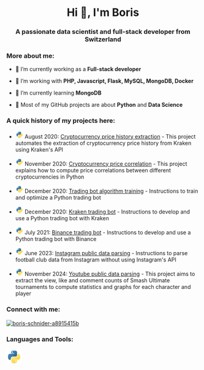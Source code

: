 <h1 align="center">Hi 👋, I'm Boris</h1>
<h3 align="center">A passionate data scientist and full-stack developer from Switzerland</h3>
<h3 align="left">More about me:</h3>

- 🔭 I’m currently working as a **Full-stack developer**

- 💬 I’m working with **PHP, Javascript, Flask, MySQL, MongoDB, Docker**

- 🌱 I’m currently learning **MongoDB**

- 📄 Most of my GitHub projects are about **Python** and **Data Science**

<h3 align="left">A quick history of my projects here:</h3>

- <img src="https://raw.githubusercontent.com/devicons/devicon/master/icons/python/python-original.svg" alt="python" width="20" height="20"/> August 2020: [Cryptocurrency price history extraction](https://github.com/SchniderB/crypto-history-extraction) - This project automates the extraction of cryptocurrency price history from Kraken using Kraken's API

- <img src="https://raw.githubusercontent.com/devicons/devicon/master/icons/python/python-original.svg" alt="python" width="20" height="20"/> November 2020: [Cryptocurrency price correlation](https://github.com/SchniderB/crypto-correlation-python) - This project explains how to compute price correlations between different cryptocurrencies in Python

- <img src="https://raw.githubusercontent.com/devicons/devicon/master/icons/python/python-original.svg" alt="python" width="20" height="20"/> December 2020: [Trading bot algorithm training](https://github.com/SchniderB/trading-bot-training) - Instructions to train and optimize a Python trading bot

- <img src="https://raw.githubusercontent.com/devicons/devicon/master/icons/python/python-original.svg" alt="python" width="20" height="20"/> December 2020: [Kraken trading bot](https://github.com/SchniderB/kraken-trading-bot) - Instructions to develop and use a Python trading bot with Kraken

- <img src="https://raw.githubusercontent.com/devicons/devicon/master/icons/python/python-original.svg" alt="python" width="20" height="20"/> July 2021: [Binance trading bot](https://github.com/SchniderB/binance-trading-bot) - Instructions to develop and use a Python trading bot with Binance

- <img src="https://raw.githubusercontent.com/devicons/devicon/master/icons/python/python-original.svg" alt="python" width="20" height="20"/> June 2023: [Instagram public data parsing](https://github.com/SchniderB/insta-data-parsing) - Instructions to parse football club data from Instagram without using Instagram's API

- <img src="https://raw.githubusercontent.com/devicons/devicon/master/icons/python/python-original.svg" alt="python" width="20" height="20"/> November 2024: [Youtube public data parsing](https://github.com/SchniderB/youtube-smash-stats) - This project aims to extract the view, like and comment counts of Smash Ultimate tournaments to compute statistics and graphs for each character and player

<h3 align="left">Connect with me:</h3>
<p align="left">
<a href="https://linkedin.com/in/boris-schnider-a8915415b" target="blank"><img align="center" src="https://raw.githubusercontent.com/rahuldkjain/github-profile-readme-generator/master/src/images/icons/Social/linked-in-alt.svg" alt="boris-schnider-a8915415b" height="30" width="40" /></a>
</p>

<h3 align="left">Languages and Tools:</h3>
<p align="left"> <a href="https://www.python.org" target="_blank" rel="noreferrer"> <img src="https://raw.githubusercontent.com/devicons/devicon/master/icons/python/python-original.svg" alt="python" width="40" height="40"/> </a> </p>

